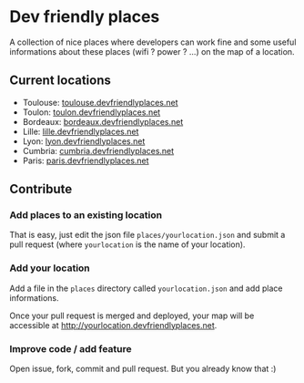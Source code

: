 Dev friendly places
===================
A collection of nice places where developers can work fine and some useful informations about these places (wifi ? power ? ...) on the map of a location.

Current locations
-----------------
 - Toulouse: [toulouse.devfriendlyplaces.net][toulouse]
 - Toulon: [toulon.devfriendlyplaces.net][toulon]
 - Bordeaux: [bordeaux.devfriendlyplaces.net][bordeaux]
 - Lille: [lille.devfriendlyplaces.net][lille]
 - Lyon: [lyon.devfriendlyplaces.net][lyon]
 - Cumbria: [cumbria.devfriendlyplaces.net][cumbria]
 - Paris: [paris.devfriendlyplaces.net][cumbria]

Contribute
----------
### Add places to an existing location
That is easy, just edit the json file `places/yourlocation.json` and submit a pull request (where `yourlocation` is the name of your location).

### Add your location
Add a file in the `places` directory called `yourlocation.json` and add place informations.

Once your pull request is merged and deployed, your map will be accessible at http://yourlocation.devfriendlyplaces.net.

### Improve code / add feature
Open issue, fork, commit and pull request. But you already know that :)

[toulouse]: http://toulouse.devfriendlyplaces.net
[toulon]: http://toulon.devfriendlyplaces.net
[bordeaux]: http://bordeaux.devfriendlyplaces.net
[lille]: http://lille.devfriendlyplaces.net
[lyon]: http://lyon.devfriendlyplaces.net
[cumbria]: http://cumbria.devfriendlyplaces.net
[paris]: http://paris.devfriendlyplaces.net
